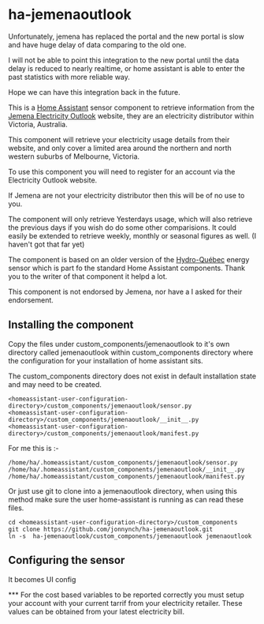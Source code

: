 ﻿# ha-jemenaoutlook

Unfortunately, jemena has replaced the portal and the new portal is slow and have huge delay of data comparing to the old one.

I will not be able to point this integration to the new portal until the data delay is reduced to nearly realtime, or home assistant is able to enter the past statistics with more reliable way.

Hope we can have this integration back in the future.

This is a [Home Assistant](https://home-assistant.io) sensor component to retrieve information from the [Jemena Electricity Outlook](https://electricityoutlook.jemena.com.au/) website, they are an electricity distributor within Victoria, Australia.

This component will retrieve your electricity usage details from their website, and only cover a limited area around the northern and north western suburbs of Melbourne, Victoria.

To use this component you will need to register for an account via the Electricity Outlook website.

If Jemena are not your electricity distributor then this will be of no use to you.

The component will only retrieve Yesterdays usage, which will also retrieve the previous days if you wish do do some other comparisions. It could easily be extended to retrieve weekly, monthly or seasonal figures as well. (I haven't got that far yet)

The component is based on an older version of the [Hydro-Québec](https://home-assistant.io/components/sensor.hydroquebec/) energy sensor which is part fo the standard Home Assistant components. Thank you to the writer of that component it helpd a lot.

This component is not endorsed by Jemena, nor have a I asked for their endorsement.

## Installing the component

Copy the files under custom_components/jemenaoutlook to it's own directory called jemenaoutlook within custom_components directory where the configuration for your installation of home assistant sits. 

The custom_components directory does not exist in default installation state and may need to be created.

```
<homeassistant-user-configuration-directory>/custom_components/jemenaoutlook/sensor.py
<homeassistant-user-configuration-directory>/custom_components/jemenaoutlook/__init__.py
<homeassistant-user-configuration-directory>/custom_components/jemenaoutlook/manifest.py
```
For me this is :-
```
/home/ha/.homeassistant/custom_components/jemenaoutlook/sensor.py
/home/ha/.homeassistant/custom_components/jemenaoutlook/__init__.py
/home/ha/.homeassistant/custom_components/jemenaoutlook/manifest.py
```

Or just use git to clone into a jemenaoutlook directory, when using this method make sure the user home-assistant is running as can read these files.
```
cd <homeassistant-user-configuration-directory>/custom_components
git clone https://github.com/jonnynch/ha-jemenaoutlook.git
ln -s  ha-jemenaoutlook/custom_components/jemenaoutlook jemenaoutlook
```

## Configuring the sensor

It becomes UI config

\*** For the cost based variables to be reported correctly you must setup your account with your current tarrif from your electricity retailer. These values can be obtained from your latest electricity bill. 
